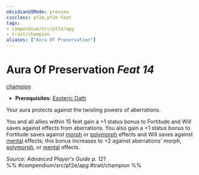 ```yaml
---
obsidianUIMode: preview
cssclass: pf2e,pf2e-feat
tags:
- compendium/src/pf2e/apg
- trait/champion
aliases: ["Aura Of Preservation"]
---
```

# Aura Of Preservation  *Feat 14*  
[champion](../../rules/traits/champion.md)  

- **Prerequisites**: [Esoteric Oath](esoteric-oath-apg.md)

Your aura protects against the twisting powers of aberrations.

You and all allies within 15 feet gain a +1 status bonus to Fortitude and Will saves against effects from aberrations. You also gain a +1 status bonus to Fortitude saves against [morph](../../rules/traits/morph.md) or [polymorph](../../rules/traits/polymorph.md) effects and Will saves against [mental](../../rules/traits/mental.md) effects; this bonus increases to +2 against aberrations' morph, [polymorph](../../rules/traits/polymorph.md), or [mental](../../rules/traits/mental.md) effects.

*Source: Advanced Player's Guide p. 121*  
%% #compendium/src/pf2e/apg #trait/champion %%